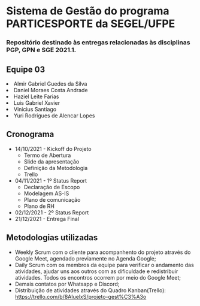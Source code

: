 # Sistema de Gestão do programa PARTICESPORTE da SEGEL/UFPE

### Repositório destinado às entregas relacionadas às disciplinas PGP, GPN e SGE 2021.1.

## Equipe 03
<li> Almir Gabriel Guedes da Silva </li>
<li> Daniel Moraes Costa Andrade </li>
<li> Haziel Leite Farias </li>
<li> Luis Gabriel Xavier </li>
<li> Vinicius Santiago</li>
<li> Yuri Rodrigues de Alencar Lopes</li>

## Cronograma

- 14/10/2021 - Kickoff do Projeto
  - Termo de Abertura 
  - Slide da apresentação
  - Definição da Metodologia
  - Trello 
- 04/11/2021 - 1º Status Report
  - Declaração de Escopo
  - Modelagem AS-IS
  - Plano de comunicação
  - Plano de RH 
- 02/12/2021 - 2º Status Report
- 21/12/2021 - Entrega Final

## Metodologias utilizadas
- Weekly Scrum com o cliente para acompanhento do projeto através do Google Meet, agendado previamente no Agenda Google;
- Daily Scrum com os membros da equipe para verificar o andamento das atividades, ajudar uns aos outros com as dificuldade e redistribuir atividades. Todos os encontros ocorrem por meio do Google Meet;
- Demais contatos por Whatsapp e Discord;
- Distribuição de atividades através do Quadro Kanban(Trello): https://trello.com/b/8AIuelxS/projeto-gest%C3%A3o

